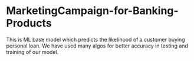# MarketingCampaign-for-Banking-Products
This is ML base model which predicts the likelihood of a customer buying personal loan.
We have used many algos for better accuracy in testing and training of our model.
